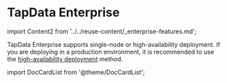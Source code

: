 # TapData Enterprise

import Content2 from '../../reuse-content/_enterprise-features.md';

<Content2 />

TapData Enterprise supports single-node or high-availability deployment. If you are deploying in a production environment, it is recommended to use the [high-availability deployment](../../administration/production-deploy/install-tapdata-ha.md) method.

import DocCardList from '@theme/DocCardList';

<DocCardList />